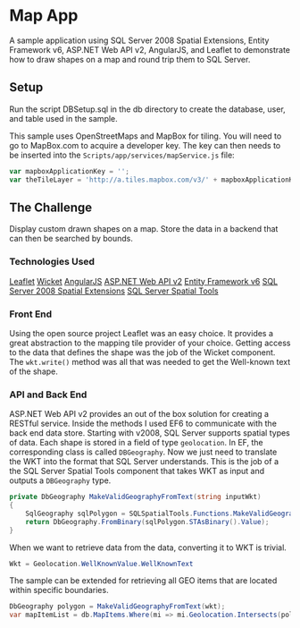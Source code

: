 # Map App
A sample application using SQL Server 2008 Spatial Extensions, Entity Framework v6, ASP.NET Web API v2, AngularJS, and Leaflet to demonstrate how to draw shapes on a map and round trip them to SQL Server. 

## Setup
Run the script DBSetup.sql in the db directory to create the database, user, and table used in the sample.

This sample uses OpenStreetMaps and MapBox for tiling.  You will need to go to MapBox.com to acquire a developer key.  The key can then needs to be inserted into the `Scripts/app/services/mapService.js` file:

```JavaScript
var mapboxApplicationKey = '';
var theTileLayer = 'http://a.tiles.mapbox.com/v3/' + mapboxApplicationKey + '/{z}/{x}/{y}.png';
```

## The Challenge
Display custom drawn shapes on a map. Store the data in a backend that can then be searched by bounds.

### Technologies Used
[Leaflet][1]
[Wicket][2]
[AngularJS][3]
[ASP.NET Web API v2][4]
[Entity Framework v6][5]
[SQL Server 2008 Spatial Extensions][6]
[SQL Server Spatial Tools][7]

### Front End
Using the open source project Leaflet was an easy choice.  It provides a great abstraction to the mapping tile provider of your choice. Getting access to the data that defines the shape was the job of the Wicket component.  The `wkt.write()` method was all that was needed to get the Well-known text of the shape.

### API and Back End
ASP.NET Web API v2 provides an out of the box solution for creating a RESTful service. Inside the methods I used EF6 to communicate with the back end data store. Starting with v2008, SQL Server supports spatial types of data. Each shape is stored in a field of type `geolocation`. In EF, the corresponding class is called `DBGeography`. Now we just need to translate the WKT into the format that SQL Server understands. This is the job of a the SQL Server Spatial Tools component that takes WKT as input and outputs a `DBGeography` type.


```csharp
private DbGeography MakeValidGeographyFromText(string inputWkt)
{
    SqlGeography sqlPolygon = SQLSpatialTools.Functions.MakeValidGeographyFromText(inputWkt, 4326);
    return DbGeography.FromBinary(sqlPolygon.STAsBinary().Value);
}
```
When we want to retrieve data from the data, converting it to WKT is trivial.
```csharp
Wkt = Geolocation.WellKnownValue.WellKnownText
```

The sample can be extended for retrieving all GEO items that are located within specific boundaries.

```csharp
DbGeography polygon = MakeValidGeographyFromText(wkt);
var mapItemList = db.MapItems.Where(mi => mi.Geolocation.Intersects(polygon)).ToList();
```




  [1]: https://github.com/Leaflet/Leaflet
  [2]: https://github.com/arthur-e/Wicket
  [3]: https://angularjs.org/
  [4]: http://www.asp.net/web-api
  [5]: https://entityframework.codeplex.com/
  [6]: http://technet.microsoft.com/en-us/library/bb933876%28v=sql.105%29.aspx
  [7]: http://sqlspatialtools.codeplex.com/